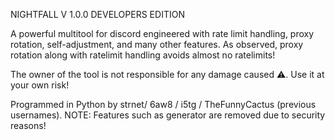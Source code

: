NIGHTFALL V 1.0.0 DEVELOPERS EDITION

A powerful multitool for discord engineered with rate limit handling, proxy rotation, self-adjustment, and many other features. As observed, proxy rotation along with ratelimit handling avoids almost no ratelimits!


The owner of the tool is not responsible for any damage caused ⚠. Use it at your own risk!

Programmed in Python by strnet/ 6aw8 / i5tg / TheFunnyCactus (previous usernames).
NOTE: Features such as generator are removed due to security reasons!
